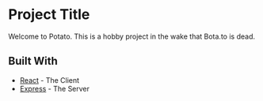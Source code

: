# Project Title

Welcome to Potato. This is a hobby project in the wake that Bota.to is dead. 

## Built With

* [React](https://reactjs.org/) - The Client 
* [Express](https://expressjs.com/) - The Server